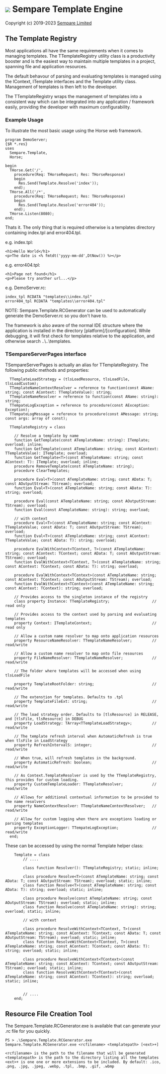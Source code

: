 # ![](../images/sempare-logo-45px.png) Sempare Template Engine

Copyright (c) 2019-2023 [Sempare Limited](http://www.sempare.ltd)

## The Template Registry

Most applications all have the same requirements when it comes to managing templates. The TTemplateRegistry utility class is a productivity booster and is the easiest way to maintain multiple templates in a project, spanning file and application resources.

The default behavour of parsing and evaluating templates is managed using the IContext, ITemplate interfaces and the Template utility class. Management of templates is then left to the developer. 

The TTemplateRegistry wraps the management of templates into a consistent way which can be integrated into any application / framework easily, providing the developer with maximum configurability.

### Example Usage

To illustrate the most basic usage using the Horse web framework.
```
program DemoServer;
{$R *.res}
uses
  Sempare.Template,
  Horse;

begin
  THorse.Get('/',
    procedure(Req: THorseRequest; Res: THorseResponse)
    begin
      Res.Send(Template.Resolve('index'));
    end);
  THorse.All('/*',
    procedure(Req: THorseRequest; Res: THorseResponse)
    begin
      Res.Send(Template.Resolve('error404'));
    end);
  THorse.Listen(8080);  
end;
```

Thats it. The only thing that is required otherwise is a templates directory containing index.tpl and error404.tpl.

e.g. index.tpl: 
```
<h1>Hello World</h1>
<p>The date is <% fmtdt('yyyy-mm-dd',DtNow()) %></p>
```


e.g. error404.tpl: 
```
<h1>Page not found</h1>
<p>Please try another url...</p>
```


e.g. DemoServer.rc: 
```
index_tpl RCDATA "templates\\index.tpl"
error404_tpl RCDATA "templates\\error404.tpl"
```

NOTE: Sempare.Template.RCGenerator can be used to automatically generate the DemoServer.rc so you don't have to.


The framework is also aware of the normal IDE structure where the application is installed in the directory [platform]/[configuration]. While debugging, it will first check for templates relative to the application, and otherwise search ..\\..\\templates.


### TSempareServerPages interface

TSempareServerPages is actually an alias for TTemplateRegistry. The following public methods and properties:
```
  TTemplateLoadStrategy = (tlsLoadResource, tlsLoadFile, tlsLoadCustom);
  TTemplateNameContextResolver = reference to function(const AName: string; const AContext: TTemplateValue): string;
  TTemplateNameResolver = reference to function(const AName: string): string;
  TTempateLogException = reference to procedure(const AException: Exception);
  TTempateLogMessage = reference to procedure(const AMessage: string; const args: array of const);

  TTemplateRegistry = class 

    // Resolve a template by name
    function GetTemplate(const ATemplateName: string): ITemplate; overload; inline;
    function GetTemplate(const ATemplateName: string; const AContext: TTemplateValue): ITemplate; overload;
    function GetTemplate<T>(const ATemplateName: string; const AContext: T): ITemplate; overload; inline;
    procedure RemoveTemplate(const ATemplateName: string);
    procedure ClearTemplates;

    procedure Eval<T>(const ATemplateName: string; const AData: T; const AOutputStream: TStream); overload;
    function Eval<T>(const ATemplateName: string; const AData: T): string; overload;

    procedure Eval(const ATemplateName: string; const AOutputStream: TStream); overload;
    function Eval(const ATemplateName: string): string; overload;

    // with context
    procedure Eval<T>(const ATemplateName: string; const AContext: TTemplateValue; const AData: T; const AOutputStream: TStream); overload;
    function Eval<T>(const ATemplateName: string; const AContext: TTemplateValue; const AData: T): string; overload;

    procedure EvalWithContext<TContext, T>(const ATemplateName: string; const AContext: TContext; const AData: T; const AOutputStream: TStream); overload;
    function EvalWithContext<TContext, T>(const ATemplateName: string; const AContext: TContext; const AData: T): string; overload;

    procedure EvalWithContext<TContext>(const ATemplateName: string; const AContext: TContext; const AOutputStream: TStream); overload;
    function EvalWithContext<TContext>(const ATemplateName: string; const AContext: TContext): string; overload;

    // Provides access to the singleton instance of the registry
    class property Instance: TTemplateRegistry;                   // read only

    // Provides access to the context used by parsing and evaluating templates
    property Context: ITemplateContext;                           // read only
    
    // Allow a custom name resolver to map onto application resources 
    property ResourceNameResolver: TTemplateNameResolver;         // read/write
    
    // Allow a custom name resolver to map onto file resources
    property FileNameResolver: TTemplateNameResolver;             // read/write
    
    // The folder where templates will be accessed when using tlsLoadFile
    
    property TemplateRootFolder: string;                          // read/write
    
    // The extenstion for templates. Defaults to .tpl
    property TemplateFileExt: string;                             // read/write
    
    // The load strategy order. Defaults to [tlsResource] in RELEASE, and [tlsFile, tlsResource] in DEBUG
    property LoadStrategy: TArray<TTemplateLoadStrategy>;         // read/write
    
    // The template refresh interval when AutomaticRefresh is true when tlsFile in LoadStrategy
    property RefreshIntervalS: integer;                           // read/write
    
    // When true, will refresh templates in the background. 
    property AutomaticRefresh: boolean;                           // read/write
    
    // As Context.TemplateResolver is used by the TTemplateRegistry, this provides for custom loading.
    property CustomTemplateLoader: TTemplateResolver;             // read/write
    
    // Allows for additional contextual information to be provided to the name resolvers
    property NameContextResolver: TTemplateNameContextResolver;   // read/write
    
    // Allow for custom logging when there are exceptions loading or parsing templates
    property ExceptionLogger: TTempateLogException;               // read/write
  end;

```

These can be accessed by using the normal Template helper class:

```
    Template = class
        // ....
       
        class function Resolver(): TTemplateRegistry; static; inline;
        
        class procedure Resolve<T>(const ATemplateName: string; const AData: T; const AOutputStream: TStream); overload; static; inline;
        class function Resolve<T>(const ATemplateName: string; const AData: T): string; overload; static; inline;

        class procedure Resolve(const ATemplateName: string; const AOutputStream: TStream); overload; static; inline;
        class function Resolve(const ATemplateName: string): string; overload; static; inline;

        // with context

        class procedure ResolveWithContext<TContext, T>(const ATemplateName: string; const AContext: TContext; const AData: T; const AOutputStream: TStream); overload; static; inline;
        class function ResolveWithContext<TContext, T>(const ATemplateName: string; const AContext: TContext; const AData: T): string; overload; static; inline;

        class procedure ResolveWithContext<TContext>(const ATemplateName: string; const AContext: TContext; const AOutputStream: TStream); overload; static; inline;
        class function ResolveWithContext<TContext>(const ATemplateName: string; const AContext: TContext): string; overload; static; inline;

       
        // ....
    end;
```

## Resource File Creation Tool

The Sempare.Template.RCGenerator.exe is available that can generate your .rc file for you quickly.

```
PS > .\Sempare.Template.RCGenerator.exe
Sempare.Template.RCGenerator.exe <rcfilename> <templatepath> [<ext>+]

<rcfilename> is the path to the filename that will be generated
<templatepath> is the path to the directory listing all the templates
<ext>+ is one one or more extensions to be included. By default: .ico, .png, .jpg, .jpeg, .webp, .tpl, .bmp, .gif, .wbmp
```
